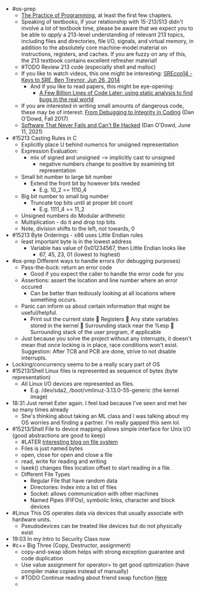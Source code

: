 - #os-prep
	- [The Practice of Programming](https://www.cs.princeton.edu/~bwk/tpop.webpage/),
	  at least the first few chapters.
	- Speaking of textbooks, if your relationship with 15-213/513
	  didn't involve a lot of textbook time,
	  please be aware that we expect you to be able to *apply*
	  a 213-level understanding of relevant 213 topics,
	  including files and directories, file I/O, signals,
	  and virtual memory,
	  in addition to the absolutely core machine-model material
	  on instructions, registers, and caches.
	  If you are fuzzy on any of this,
	  the 213 textbook contains excellent refresher material!
	- #TODO Review 213 code (especially shell and malloc)
	- If you like to watch videos, this one might be interesting:
	  [SREcon14 - Keys to SRE, Ben Treynor, Jun 26, 2014](https://www.youtube.com/watch?v=n4Wf14e2jxQ)
		- And if you like to read papers, this might be eye-opening:
			- [A Few Billion Lines of Code Later: using static analysis to find bugs in the real world](https://web.stanford.edu/~engler/BLOC-coverity.pdf)
	- If you are interested in writing small amounts of dangerous
	  code, these may be of interest:
	  [From Debugging to Integrity in Coding](https://web.archive.org/web/20220705190311/https://eas.caltech.edu/engenious/14/alumni_odowd) (Dan O'Dowd, Fall 2017)
	- [Software That Never Fails and Can't Be Hacked](https://www.youtube.com/watch?v=qGRaL2Q8c8Q) (Dan O'Dowd, June 11, 2021)
- #15213 Casting Rules in C
	- Explicitly place U behind numerics for unsigned representation
	- Expression Evaluation:
		- mix of signed and unsigned --> implicitly cast to unsigned
			- negative numbers change to positive by examining bit representation
	- Small bit number to large bit number
		- Extend the front bit by however bits needed
			- E.g. 10_2 == 1110_4
	- Big bit number to small big number
		- Truncate top bits until at proper bit count
			- E.g. 1111_4 == 11_2
	- Unsigned numbers do Modular arithmetic
	- Multiplication - do it and drop top bits
	- Note, division shifts to the left, not towards, 0
- #15213 Byte Orderings - x86 uses Little Endian rules
	- least important byte is in the lowest address
		- Variable has value of 0x01234567, then Little Endian looks like
			- 67, 45, 23, 01 (lowest to highest)
- #os-prep Different ways to handle errors (for debugging purposes)
	- Pass-the-buck: return an error code
		- Good if you expect the caller to handle the error code for you
	- Assertions: assert the location and line number where an error occured
		- Can be better than tediously looking at all locations where something occurs.
	- Panic can inform us about certain information that might be useful/helpful.
		- Print out the current state
		   Registers
		   Any state variables stored in the kernel
		   Surrounding stack near the %esp
		   Surrounding stack of the user program, if applicable
	- Just because you solve the project without any interrupts, it doesn't mean that once locking is in place, race conditions won't exist. Suggestion: After TCB and PCB are done, strive to not disable interrupts.
- Locking/concurrency seems to be a really scary part of OS
- #15213/Shell Linux files is represented as sequence of bytes (byte representation)
	- All Linux I/O devices are represented as files.
		- E.g. /dev/sda2, /boot/vmlinuz-3.13.0-55-generic (the kernel image)
- 18:31 Just remet Ester again. I feel bad because I've seen and met her so many times already
	- She's thinking about taking an ML class and I was talking about my OS worries and finding a partner. I'm really gapped this sem lol.
- #15213/Shell File to device mapping allows simple interface for Unix I/O (good abstractions are good to keep)
	- #LATER [Interesting blog on file system](https://www.oreilly.com/openbook/debian/book/ch04_03.html)
	- Files is just named bytes
	- open, close for open and close a file
	- read, write for reading and writing
	- lseek() changes files location offset to start reading in a file.
	- Different File Types
		- Regular File that have random data
		- Directories: Index into a list of files
		- Socket: allows communication with other machines
		- Named Pipes (FIFOs), symbolic links, character and block devices
- #Linux This OS operates data via devices that usually associate with hardware units.
	- Pseudodevices can be treated like devices but do not physically exist
- 19:03 In my Intro to Security Class now
- #c++ Big Three (Copy, Destructor, assignment)
	- copy-and-swap idiom helps with strong exception guarantee and code duplication
	- Use value assignment for operator= to get good optimization (have compiler make copies instead of manually)
	- #TODO Continue reading about friend swap function [Here](https://stackoverflow.com/questions/5695548/public-friend-swap-member-function)
	-